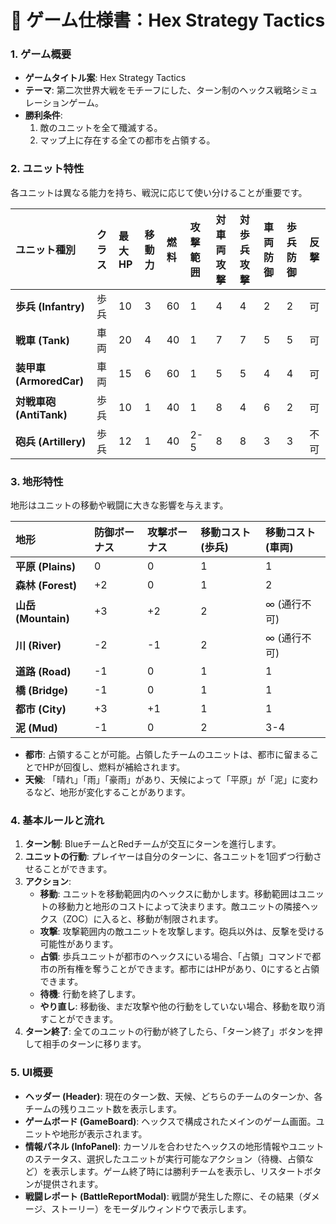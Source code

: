 # 🎨 ゲーム仕様書：Hex Strategy Tactics

### 1. ゲーム概要
* **ゲームタイトル案**: Hex Strategy Tactics
* **テーマ**: 第二次世界大戦をモチーフにした、ターン制のヘックス戦略シミュレーションゲーム。
* **勝利条件**: 
    1. 敵のユニットを全て殲滅する。
    2. マップ上に存在する全ての都市を占領する。

### 2. ユニット特性
各ユニットは異なる能力を持ち、戦況に応じて使い分けることが重要です。

| ユニット種別 | クラス | 最大HP | 移動力 | 燃料 | 攻撃範囲 | 対車両攻撃 | 対歩兵攻撃 | 車両防御 | 歩兵防御 | 反撃 |
| :--- | :--- | :--- | :--- | :--- | :--- | :--- | :--- | :--- | :--- | :--- |
| **歩兵 (Infantry)** | 歩兵 | 10 | 3 | 60 | 1 | 4 | 4 | 2 | 2 | 可 |
| **戦車 (Tank)** | 車両 | 20 | 4 | 40 | 1 | 7 | 7 | 5 | 5 | 可 |
| **装甲車 (ArmoredCar)** | 車両 | 15 | 6 | 60 | 1 | 5 | 5 | 4 | 4 | 可 |
| **対戦車砲 (AntiTank)** | 歩兵 | 10 | 1 | 40 | 1 | 8 | 4 | 6 | 2 | 可 |
| **砲兵 (Artillery)** | 歩兵 | 12 | 1 | 40 | 2-5 | 8 | 8 | 3 | 3 | 不可 |

### 3. 地形特性
地形はユニットの移動や戦闘に大きな影響を与えます。

| 地形 | 防御ボーナス | 攻撃ボーナス | 移動コスト(歩兵) | 移動コスト(車両) |
| :--- | :--- | :--- | :--- | :--- |
| **平原 (Plains)** | 0 | 0 | 1 | 1 |
| **森林 (Forest)** | +2 | 0 | 1 | 2 |
| **山岳 (Mountain)** | +3 | +2 | 2 | ∞ (通行不可) |
| **川 (River)** | -2 | -1 | 2 | ∞ (通行不可) |
| **道路 (Road)** | -1 | 0 | 1 | 1 |
| **橋 (Bridge)** | -1 | 0 | 1 | 1 |
| **都市 (City)** | +3 | +1 | 1 | 1 |
| **泥 (Mud)** | -1 | 0 | 2 | 3-4 |

* **都市**: 占領することが可能。占領したチームのユニットは、都市に留まることでHPが回復し、燃料が補給されます。
* **天候**: 「晴れ」「雨」「豪雨」があり、天候によって「平原」が「泥」に変わるなど、地形が変化することがあります。

### 4. 基本ルールと流れ
1.  **ターン制**: BlueチームとRedチームが交互にターンを進行します。
2.  **ユニットの行動**: プレイヤーは自分のターンに、各ユニットを1回ずつ行動させることができます。
3.  **アクション**:
    * **移動**: ユニットを移動範囲内のヘックスに動かします。移動範囲はユニットの移動力と地形のコストによって決まります。敵ユニットの隣接ヘックス（ZOC）に入ると、移動が制限されます。
    * **攻撃**: 攻撃範囲内の敵ユニットを攻撃します。砲兵以外は、反撃を受ける可能性があります。
    * **占領**: 歩兵ユニットが都市のヘックスにいる場合、「占領」コマンドで都市の所有権を奪うことができます。都市にはHPがあり、0にすると占領できます。
    * **待機**: 行動を終了します。
    * **やり直し**: 移動後、まだ攻撃や他の行動をしていない場合、移動を取り消すことができます。
4.  **ターン終了**: 全てのユニットの行動が終了したら、「ターン終了」ボタンを押して相手のターンに移ります。

### 5. UI概要
*   **ヘッダー (Header)**: 現在のターン数、天候、どちらのチームのターンか、各チームの残りユニット数を表示します。
*   **ゲームボード (GameBoard)**: ヘックスで構成されたメインのゲーム画面。ユニットや地形が表示されます。
*   **情報パネル (InfoPanel)**: カーソルを合わせたヘックスの地形情報やユニットのステータス、選択したユニットが実行可能なアクション（待機、占領など）を表示します。ゲーム終了時には勝利チームを表示し、リスタートボタンが提供されます。
*   **戦闘レポート (BattleReportModal)**: 戦闘が発生した際に、その結果（ダメージ、ストーリー）をモーダルウィンドウで表示します。